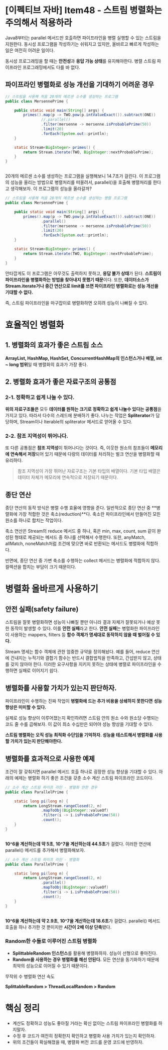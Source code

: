 # [이펙티브 자바] Item48 - 스트림 병렬화는 주의해서 적용하라

Java8부터는 parallel 메서드만 호출하면 파이프라인을 병렬 실행할 수 있는 스트림을 지원한다. 동시성 프로그램을 작성하기는 쉬워지고 있지만, 올바르고 빠르게 작성하는 일은 여전히 어려운 일이다.

동시성 프로그래밍을 할 때는 **안전성**과 **응답 가능 상태**를 유지해야한다. 병렬 스트림 파이프라인 프로그래밍에서도 다를 바 없다.

## 파이프라인 병렬화로 성능 개선을 기대하기 어려운 경우

```java
// 스트림을 사용해 처음 20개의 메르센 소수를 생성하는 프로그램
public class MersennePrime {

    public static void main(String[] args) {
        primes().map(p -> TWO.pow(p.intValueExact()).subtract(ONE))
                //.parallel()
                .filter(mersenne -> mersenne.isProbablePrime(50))
                .limit(20)
                .forEach(System.out::println);
    }

    static Stream<BigInteger> primes() {
        return Stream.iterate(TWO, BigInteger::nextProbablePrime);
    }
}
```

![]()

20개의 메르센 소수를 생성하는 프로그램을 실행해보니 14.7초가 걸린다. 이 프로그램의 성능을 올리는 방법으로 병렬처리를 떠올려서, parallel()을 호출해 병렬처리를 한다고 생각해보자. 이 프로그램의 성능을 올라갈까? 

```java
// 스트림을 사용해 처음 20개의 메르센 소수를 생성하는 병렬 프로그램
public class MersennePrime {

    public static void main(String[] args) {
        primes().map(p -> TWO.pow(p.intValueExact()).subtract(ONE))
                .parallel()
                .filter(mersenne -> mersenne.isProbablePrime(50))
                .limit(20)
                .forEach(System.out::println);
    }

    static Stream<BigInteger> primes() {
        return Stream.iterate(TWO, BigInteger::nextProbablePrime);
    }
}
```

안타깝게도 이 프로그램은 아무것도 출력하지 못하고, **응답 불가 상태**가 된다. **스트림이 파이프라인을 병렬화하는 방법을 찾아내지 못했기 때문**이다. 또한, **데이터소스가 Stream.iterate거나 중간 연산으로 limit를 쓰면 파이프라인 병렬화로는 성능 개선을 기대할 수 없다.**

즉, 스트림 파이프라인을 마구잡이로 병렬화하면 오히려 성능이 나빠질 수 있다.

# 효율적인 병렬화

## 1. 병렬화의 효과가 좋은 스트림 소스

**ArrayList, HashMap, HashSet, ConcurrentHashMap의 인스턴스거나 배열, int ~ long 범위**일 때 병렬화의 효과가 가장 좋다.

## 2. 병렬화 효과가 좋은 자료구조의 공통점

### 2-1. 정확하고 쉽게 나눌 수 있다.

**위의 자료구조들은** 모두 **데이터를 원하는 크기로 정확하고 쉽게 나눌수 있다는 공통점**을 가지고 있다. 따라서 다수의 스레드에 분배하기 좋다. 나누는 작업은 **Spliterator**가 담당하며, Stream이나 Iterable의 spliterator 메서드로 얻어올 수 있다.

### 2-2. 참조 지역성이 뛰어나다.

또 다른 공통점은 **참조 지역성**이 뛰어나다는 것이다. 즉, 이웃한 원소의 참조들이 **메모리에 연속해서 저장**되어 있기 때문에 다량의 데이터를 처리하는 벌크 연산을 병렬화할 때 유리하다. 

> 참조 지역성이 가장 뛰어난 자료구조는 기본 타입의 배열이다. 기본 타입 배열은 데이터 자체가 메모리에 연속적으로 저장되기 때문이다.

## 종단 연산

종단 연산의 동작 방식은 병렬 수행 효율에 영향을 준다. 일반적으로 종단 연산 중 **병렬화에 가장 적합한 것은 축소(reduction)**다. 축소란 파이프라인에서 만들어진 모든 원소를 하나로 합치는 작업이다.

축소 연산은 Stream의 reduce 메서드 중 하나, 혹은 min, max, count, sum 같이 완성된 형태로 제공되는 메서드 중 하나를 선택해서 수행한다. 또한, anyMatch, allMatch, noneMatch처럼 조건에 맞으면 바로 반환되는 메서드도 병렬화에 적합하다.

반면에, 종단 연산 중 가변 축소를 수행하는 collect 메서드는 병렬화에 적합하지 않다. 컬렉션을 합치는 부담이 크기 때문이다.

# 병렬화 올바르게 사용하기

## 안전 실패(safety failure)

스트림을 잘못 병렬화하면 성능이 나빠질 뿐만 아니라 결과 자체가 잘못되거나 예상 못한 동작이 발생할 수 있다. 이를 **안전 실패**라고 한다. **안전 실패**는 병렬화한 파이프라인이 사용하는 mappers, filters 등 **함수 객체가 명세대로 동작하지 않을 때 벌어질 수 있다.**

Stream 명세는 함수 객체에 관한 엄중한 규약을 정의해놨다. 예를 들어, reduce 연산에 건내지는 누적기와 결합기 함수는 반드시 결합법칙을 만족하고, 간섭받지 않고, 상태를 갖지 않아야 한다. 이러한 요구사항을 지키지 못하는 상태에 병렬로 파이프라인을 수행하면 실패로 이어지기 쉽다.

## 병렬화를 사용할 가치가 있는지 판단하자.

파이프라인이 수행하는 진짜 작업이 **병렬화에 드는 추가 비용을 상쇄하지 못한다면** **성능 향상은 미미할 수 있다.**

실제로 성능 향상이 이루어졌는지 확인하려면 스트림 안의 원소 수와 원소당 수행되는 코드 줄 수를 곱해보자. 이 값이 최소 수십만은 되어야 성능 향상을 기대할 수 있다.

**스트림 병렬화는 오직 성능 최적화 수단임을 기억하자. 성능을 테스트해서 병렬화를 사용할 가치가 있는지 판단해야한다.**

## 병렬화를 효과적으로 사용한 예제

조건이 잘 갖춰지면 parallel 메서드 호출 하나로 굉장한 성능 향상을 기대할 수 있다. 아래의 예제는 병렬화 하기 좋은 조건을 갖춘 소수 계산 스트림 파이프라인 코드이다.

```java
// 소수 계산 스트림 파이프 라인 - 병렬화 안한 경우
public class ParallelPrime {

    static long pi(long n) {
        return LongStream.rangeClosed(2, n)
                .mapToObj(BigInteger::valueOf)
                .filter(i -> i.isProbablePrime(50))
                .count();
    }
}
```

![]()

**10^6을 계산하는데 약 5초**, **10^7을 계산하는데 44.5초**가 걸렸다. 이러한 연산에 parallel() 메서드를 추가해서 병렬화해보자. 

```java
// 소수 계산 스트림 파이프 라인 - 병렬화
public class ParallelPrime {

    static long pi(long n) {
        return LongStream.rangeClosed(2, n)
                .parallel()
                .mapToObj(BigInteger::valueOf)
                .filter(i -> i.isProbablePrime(50))
                .count();
    }
}
```

![]()

**10^6을 계산하는데 약 2.9초**, **10^7을 계산하는데 18.6초**가 걸렸다. parallel() 메서드 호출을 하나 추가한 것 뿐이지만 **시간이 2배 이상 단축**됐다.

### Random한 수들로 이루어진 스트림 병렬화

- **SplittableRandom 인스턴스**를 활용해 병렬화하자. 성능이 선형으로 좋아진다.
- **Random을 사용하는 경우 병렬화를 해선 안된다.** 모든 연산을 동기화하기 때문에 최악의 성능으로 이어질 수 있기 때문이다.

무작위 수 병렬화 연산 속도

**SplittableRandom > ThreadLocalRandom > Random**

# 핵심 정리

- 계산도 정확하고 성능도 좋아질 거라는 확신 없이는 스트림 파이프라인 병렬화를 하지말자.
- 수정 후 코드가 여전히 정확한지 확인하고 병렬화 사용 가치가 있는지 확인하자.
- 위의 조건들이 확실해졌을 때, 병렬화 버전 코드를 운영 코드에 반영하자.